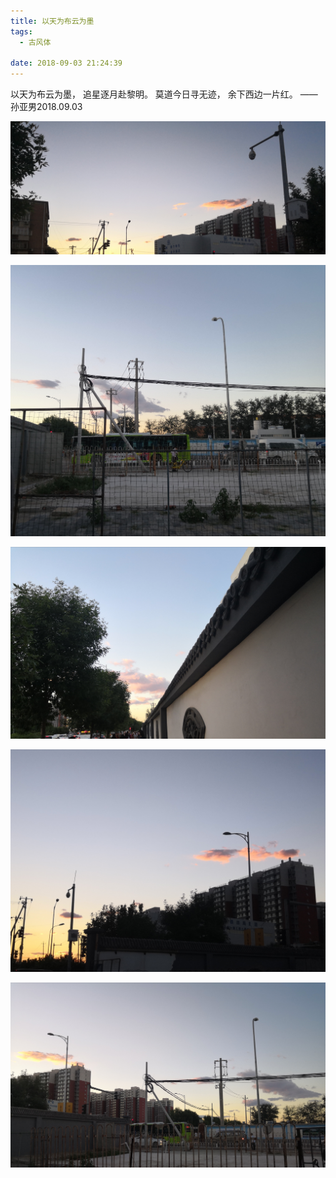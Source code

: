 ```yaml
---
title: 以天为布云为墨
tags:
  - 古风体

date: 2018-09-03 21:24:39
---
```


以天为布云为墨，
追星逐月赴黎明。
莫道今日寻无迹，
余下西边一片红。
——孙亚男2018.09.03

![以天为布云为墨](以天为布云为墨/1.jpg)

![以天为布云为墨](以天为布云为墨/2.jpg)

![以天为布云为墨](以天为布云为墨/3.jpg)

![以天为布云为墨](以天为布云为墨/4.jpg)

![以天为布云为墨](以天为布云为墨/5.jpg)

